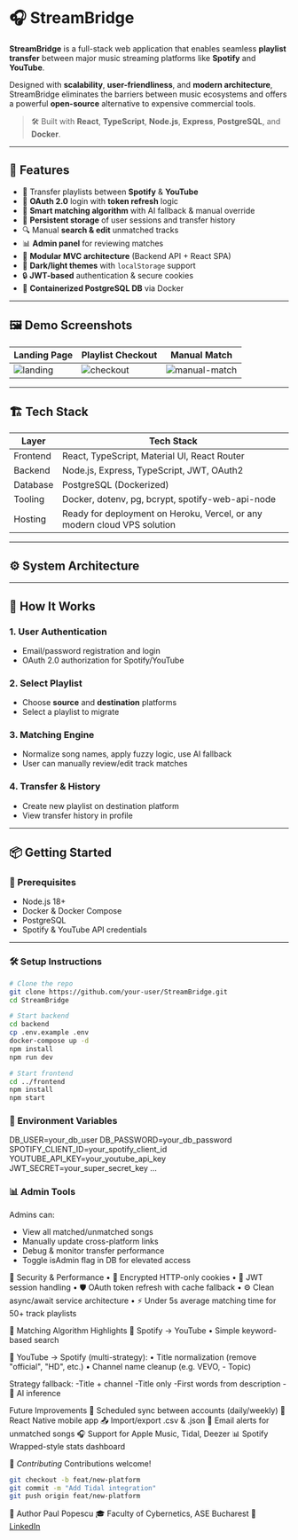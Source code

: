 # 🎧 StreamBridge

**StreamBridge** is a full-stack web application that enables seamless **playlist transfer** between major music streaming platforms like **Spotify** and **YouTube**.

Designed with **scalability**, **user-friendliness**, and **modern architecture**, StreamBridge eliminates the barriers between music ecosystems and offers a powerful **open-source** alternative to expensive commercial tools.

> 🛠 Built with **React**, **TypeScript**, **Node.js**, **Express**, **PostgreSQL**, and **Docker**.

---

## 🚀 Features

- 🎼 Transfer playlists between **Spotify** & **YouTube**
- 🔐 **OAuth 2.0** login with **token refresh** logic
- 🧠 **Smart matching algorithm** with AI fallback & manual override
- 💾 **Persistent storage** of user sessions and transfer history
- 🔍 Manual **search & edit** unmatched tracks
- 📊 **Admin panel** for reviewing matches
- 🧩 **Modular MVC architecture** (Backend API + React SPA)
- 🌙 **Dark/light themes** with `localStorage` support
- 🔒 **JWT-based** authentication & secure cookies
- 🐳 **Containerized PostgreSQL DB** via Docker

---

## 🖼 Demo Screenshots

| Landing Page | Playlist Checkout | Manual Match |
|--------------|-------------------|---------------|
| ![landing](docs/screens/landing.png) | ![checkout](docs/screens/checkout.png) | ![manual-match](docs/screens/manual.png) |

---

## 🏗 Tech Stack

| Layer     | Tech Stack                                                                 |
|-----------|----------------------------------------------------------------------------|
| Frontend  | React, TypeScript, Material UI, React Router                              |
| Backend   | Node.js, Express, TypeScript, JWT, OAuth2                                 |
| Database  | PostgreSQL (Dockerized)                                                   |
| Tooling   | Docker, dotenv, pg, bcrypt, spotify-web-api-node                          |
| Hosting   | Ready for deployment on Heroku, Vercel, or any modern cloud VPS solution  |

---

## ⚙️ System Architecture



---

## 🚦 How It Works

### 1. User Authentication
- Email/password registration and login
- OAuth 2.0 authorization for Spotify/YouTube

### 2. Select Playlist
- Choose **source** and **destination** platforms
- Select a playlist to migrate

### 3. Matching Engine
- Normalize song names, apply fuzzy logic, use AI fallback
- User can manually review/edit track matches

### 4. Transfer & History
- Create new playlist on destination platform
- View transfer history in profile

---

## 📦 Getting Started

### 🔧 Prerequisites

- Node.js 18+
- Docker & Docker Compose
- PostgreSQL
- Spotify & YouTube API credentials

---

### 🛠 Setup Instructions

```bash
# Clone the repo
git clone https://github.com/your-user/StreamBridge.git
cd StreamBridge

# Start backend
cd backend
cp .env.example .env
docker-compose up -d
npm install
npm run dev

# Start frontend
cd ../frontend
npm install
npm start
```

### 🔐 Environment Variables
DB_USER=your_db_user
DB_PASSWORD=your_db_password
SPOTIFY_CLIENT_ID=your_spotify_client_id
YOUTUBE_API_KEY=your_youtube_api_key
JWT_SECRET=your_super_secret_key
...

### 📊 Admin Tools
Admins can:
- View all matched/unmatched songs
- Manually update cross-platform links
- Debug & monitor transfer performance
- Toggle isAdmin flag in DB for elevated access

🔐 Security & Performance
• 🔐 Encrypted HTTP-only cookies
• 🔑 JWT session handling
• 🛡 OAuth token refresh with cache fallback
• ⚙️ Clean async/await service architecture
• ⚡ Under 5s average matching time for 50+ track playlists

🧠 Matching Algorithm Highlights
🔁 Spotify → YouTube
• Simple keyword-based search

🔁 YouTube → Spotify (multi-strategy):
• Title normalization (remove "official", "HD", etc.)
• Channel name cleanup (e.g. VEVO, - Topic)

Strategy fallback:
-Title + channel
-Title only
-First words from description
-🤖 AI inference

Future Improvements
🔁 Scheduled sync between accounts (daily/weekly)
📱 React Native mobile app
📤 Import/export .csv & .json
💌 Email alerts for unmatched songs
🎧 Support for Apple Music, Tidal, Deezer
📊 Spotify Wrapped-style stats dashboard

🤝 *Contributing*
Contributions welcome!

```bash
git checkout -b feat/new-platform
git commit -m "Add Tidal integration"
git push origin feat/new-platform

```

👤 Author
Paul Popescu
🎓 Faculty of Cybernetics, ASE Bucharest
🔗 [LinkedIn](https://www.linkedin.com/in/paul-popescu-b19b33253)
